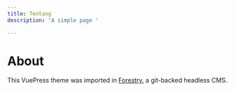 ```yaml
---
title: Tentang
description: 'A simple page '

---
```

# About

This VuePress theme was imported in [Forestry](https:://forestry.io), a git-backed headless CMS.